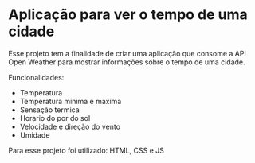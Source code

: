 # Aplicação para ver o tempo de uma cidade

Esse projeto tem a finalidade de criar uma aplicação que consome a API Open Weather para mostrar informações sobre o tempo de uma cidade.


Funcionalidades:
- Temperatura
- Temperatura minima e maxima
- Sensação termica
- Horario do por do sol
- Velocidade e direção do vento
- Umidade


Para esse projeto foi utilizado: HTML, CSS e JS